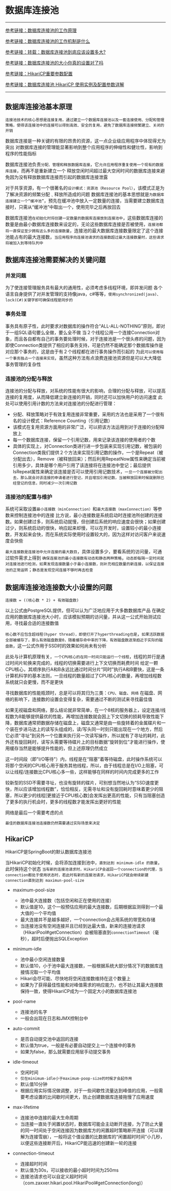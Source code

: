 # 数据库连接池

---

[参考链接：数据库连接池的工作原理](https://www.cnblogs.com/shoshana-kong/p/11248972.html)

[参考链接：数据库连接池的工作机制是什么](https://www.cnblogs.com/mark5/p/11641046.html)

[参考链接：转载：数据库连接池到底应该设置多大?](https://www.cnblogs.com/qianjinyan/p/9327947.html)

[参考链接：数据库连接池的大小你真的设置对了吗](https://blog.csdn.net/ljheee/article/details/99127126)

[参考链接：HikariCP重要参数配置](https://www.cnblogs.com/fireround/p/11701369.html)

[参考链接：数据库连接池 HikariCP 使用实例及配置参数详解](https://blog.csdn.net/ssxueyi/article/details/83505322)

---

## 数据库连接池基本原理

`连接池技术的核心思想是连接复用，通过建立一个数据库连接池以及一套连接使用、分配和管理策略，使得该连接池中的连接可以得到高效、安全的复用，避免了数据库连接频繁建立、关闭的开销`

数据库连接是一种关键的有限的昂贵的资源，这一点企业级应用程序中体现得尤为突出
对数据库连接的管理能显著影响到整个应用程序的伸缩性和健壮性，影响到程序的性能指标

数据库连接池负责`分配、管理和释放数据库连接`，它`允许应用程序重复使用一个现有的数据库连接`，而再不是重新建立一个
释放空闲时间超过最大空闲时间的数据库连接来避免因为没有释放数据库连接而引起的数据库连接泄露

对于共享资源，有一个很著名的`设计模式：资源池（Resource Pool）`，该模式正是为了解决资源的频繁分配﹑释放所造成的问题
数据库连接池的基本思想就是`为数据库连接建立一个“缓冲池”`，预先在缓冲池中放入一定数量的连接，当需要建立数据库连接时，只需从“缓冲池”中取出一个，使用完毕之后再放回去

数据库连接池`在初始化时将创建一定数量的数据库连接放到连接池中`，这些数据库连接的数量是由最小数据库连接数来设定的，无论这些数据库连接是否被使用，`连接池都将一直保证至少拥有这么多的连接数量`，连接池的最大数据库连接数量限定了这个连接池能占有的最大连接数，`当应用程序向连接池请求的连接数超过最大连接数量时，这些请求将被加入到等待队列中`

## 数据库连接池需要解决的关键问题

### 并发问题

为了使连接管理服务具有最大的通用性，必须考虑多线程环境，即并发问题
各个语言自身提供了对并发管理的支持像java，c#等等，`使用synchronized(java)、lock(C#)关键字即可确保线程是同步的`

### 事务处理

事务具有原子性，此时要求对数据库的操作符合“ALL-ALL-NOTHING”原则，即对于一组SQL语句要么全做，要么全不做
当２个线程公用一个连接Connection对象，而且各自都有自己的事务要处理时候，对于连接池是一个很头疼的问题，因为即使Connection类提供了相应的事务支持，可是仍然不能确定那个数据库操作是对应那个事务的，这是由于有２个线程都在进行事务操作而引起的
为此`可以使用每一个事务独占一个连接来实现`，虽然这种方法有点浪费连接池资源但是可以大大降低事务管理的复杂性

### 连接池的分配与释放

连接池的分配与释放，对系统的性能有很大的影响，合理的分配与释放，可以提高连接的复用度，从而降低建立新连接的开销，同时还可以加快用户的访问速度
此处可以使用引用计数的方法来对连接池的分配进行管理：

+ 分配、释放策略对于有效复用连接非常重要，采用的方法也是采用了一个很有名的设计模式：Reference Counting（引用记数）
+ 该模式在复用资源方面用的非常广泛，可以把该方法运用到对于连接的分配释放上
+ 每一个数据库连接，保留一个引用记数，用来记录该连接的使用者的个数
+ 具体的实现上，对Connection类进行进一步包装来实现引用记数，被包装的Connection类我们提供２个方法来实现引用记数的操作，一个是Repeat（被分配出去），Remove（被释放回来）；然后利用RepeatNow属性来确定当前被引用多少，具体是哪个用户引用了该连接将在连接池中登记；最后提供IsRepeat属性来确定该连接是否可以使用引用记数技术，`一旦一个连接被分配出去，那么就会对该连接的申请者进行登记，并且增加引用记数，当被释放回来时候就删除已经登记的信息，同时减少一次引用记数`

### 连接池的配置与维护

系统可采取设置`最小连接数（minConnection）`和`最大连接数（maxConnection）`等参数来控制连接池中的连接
比方说，最小连接数是系统启动时连接池所创建的连接数。如果创建过多，则系统启动就慢，但创建后系统的响应速度会很快；如果创建过少，则系统启动的很快，响应起来却慢，可以在开发时，设置较小的最小连接数，开发起来会快，而在系统实际使用时设置较大的，因为这样对访问客户来说速度会快些

`最大连接数是连接池中允许连接的最大数目`，具体设置多少，要看系统的访问量，可通过软件需求上得到
`确保连接池的最小连接数有动态和静态两种策略`，`动态即每隔一定时间就对连接池进行检测，如果发现连接数量小于最小连接数，则补充相应数量的新连接，以保证连接池的正常运转`；`静态是发现空闲连接不够时再去检查`

## 数据库连接池连接数大小设置的问题

`连接数 = ((核心数 * 2) + 有效磁盘数)`

以上公式由PostgreSQL提供，但可以认为广泛地应用于大多数数据库产品
在确定应用的数据库连接池大小时，应该模拟预期的访问量，并从这一公式开始测试应用，寻找最合适的连接数值

`核心数不应包含超线程(hyper thread)，即使打开了hyperthreading也是`，`如果活跃数据全部被缓存了，那么有效磁盘数是0，随着缓存命中率的下降，有效磁盘数逐渐趋近于实际的磁盘数`，这一公式作用于SSD时的效果如何尚未有分析

此处与计算机原理有关，`一个CPU核心的在同一时间只能运行一个线程`，线程的并行是通过时间片轮换来完成的，线程的切换需要进行上下文切换而耗费时间
给定一颗CPU核心，其顺序执行A和B永远比通过时间分片“同时”执行A和B要快，这是一条计算机科学的基本法则，一旦线程的数量超过了CPU核心的数量，再增加线程数系统就只会更慢，而不是更快

寻找数据库的性能瓶颈时，总是可以将其归为三类：`CPU`、`磁盘`、`网络`
在磁盘、网络的影响下，连接数的设置会变得复杂，需要通过不断的测试来寻找最佳值

如果无视磁盘和网络，那么结论就非常简单，在一个8核的服务器上，设定连接/线程数为8能够提供最优的性能，再增加连接数就会因上下文切换的损耗导致性能下降，数据库通常把数据存储在磁盘上，磁盘又通常是由一些旋转着的金属碟片和一个装在步进马达上的读写头组成的，读/写头同一时刻只能出现在一个地方，然后它必须“寻址”到另外一个位置来执行另一次读写操作，所以就有了寻址的耗时，此外还有旋回耗时，读写头需要等待碟片上的目标数据“旋转到位”才能进行操作，使用缓存当然是能够提升性能的，但上述原理仍然成立

这一时间段（即"I/O等待"）内，线程是在“阻塞”着等待磁盘，此时操作系统可以将那个空闲的CPU核心用于服务其他线程，所以，由于线程总是在I/O上阻塞，可以让线程/连接数比CPU核心多一些，这样能够在同样的时间内完成更多的工作

较新型的SSD不需要寻址，也没有旋转的碟片，可别想当然地认为“SSD速度更快，所以应该增加线程数”，恰恰相反，无需寻址和没有旋回耗时意味着更少的阻塞，所以更少的线程[更接近于CPU核心数]会发挥出更高的性能，只有当阻塞创造了更多的执行机会时，更多的线程数才能发挥出更好的性能

网络是最后一个需要考虑的点

`最佳的数据库连接池连接数仍然需要通过实际场景来决定`

## HikariCP

HikariCP是SpringBoot的默认数据库连接池

当HikariCP初始化时候，会将添加连接到池中，`直到达到 minimum-idle 的数量`，此时保持这个状态
`当有新的连接池请求时，HikariCP会返回一个connection的代理，当connection都处于使用状态时，若此时有新的连接池请求，HikariCP就会继续新建connection直到达到 maximun-pool-size`

+ maximum-pool-size
  + 池中最大连接数（包括空闲和正在使用的连接）
  + 默认值是10，这个一般预估应用的最大连接数，后期根据监测得到一个最大值的一个平均值
  + 最大连接并不是越多越好，一个connection会占用系统的带宽和存储
  + 当连接池没有空闲连接并且已经到达最大值，新来的连接池请求（HikariPool#getConnection）会被阻塞直到`connectionTimeout`（毫秒），超时后便抛出SQLException

+ minimum-idle
  + 池中最小空闲连接数量
  + 默认值10，小于池中最大连接数，一般根据系统大部分情况下的数据库连接情况取一个平均值
  + Hikari会尽可能、尽快地将空闲连接数维持在这个数量上
  + 如果为了获得最佳性能和对峰值需求的响应能力，也不妨让其最大连接数保持一致，使得HikariCP成为一个固定大小的数据库连接池

+ pool-name
  + 连接池的名字
  + 一般会出现在日志和JMX控制台中

+ auto-commit
  + 是否自动提交池中返回的连接
  + 默认值为true，一般是有必要自动提交上一个连接中的事务
  + 如果为false，那么就需要应用层手动提交事务

+ idle-timeout
  + 空闲时间
  + `仅在minimum-idle小于maximum-poop-size的时候才会起作用`
  + 默认值10分钟
  + 根据应用实际情况做调整，对于一些间歇性流量达到峰值的应用，一般需要考虑设置的比间歇时间更大，防止创建数据库连接拖慢了应用速度

+ max-lifetime
  + 连接池中连接的最大生命周期
  + 当连接一直处于闲置状态时，数据库可能会主动断开连接，为了防止大量的同一时间处于空闲连接因为数据库方的闲置超时策略断开连接（可以理解为连接雪崩），一般将这个值设置的比数据库的“闲置超时时间”小几秒，以便这些连接断开后，HikariCP能迅速的创建新一轮的连接

+ connection-timeout
  + 连接超时时间
  + 默认值为30s，可以接收的最小超时时间为250ms
  + 连接池请求也可以自定义超时时间（com.zaxxer.hikari.pool.HikariPool#getConnection(long)）
